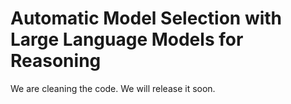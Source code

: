 # Automatic Model Selection with Large Language Models for Reasoning
We are cleaning the code. We will release it soon.
